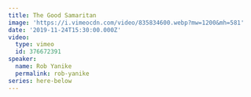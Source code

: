 ```yaml
---
title: The Good Samaritan
image: 'https://i.vimeocdn.com/video/835834600.webp?mw=1200&mh=581'
date: '2019-11-24T15:30:00.000Z'
video:
  type: vimeo
  id: 376672391
speaker:
  name: Rob Yanike
  permalink: rob-yanike
series: here-below
---
```



